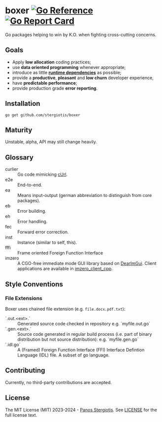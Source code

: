 # boxer [![Go Reference](https://pkg.go.dev/badge/github.com/stergiotis/boxer.svg)](https://pkg.go.dev/github.com/stergiotis/boxer) [![Go Report Card](https://goreportcard.com/badge/github.com/stergiotis/boxer)](https://goreportcard.com/report/github.com/stergiotis/boxer)
Go packages helping to win by K.O. when fighting cross-cutting concerns.

## Goals
* Apply **low allocation** coding practices;
* use **data oriented programming** whenever appropriate;
* introduce as little [**runtime dependencies**](https://deps.dev/go/github.com%252Fstergiotis%252Fboxer) as possible;
* provide a **productive**, **pleasant** and **low churn** developer experience,
* have **predictable performance**;
* provide production grade **error reporting**.

## Installation
``
go get github.com/stergiotis/boxer
``

## Maturity
Unstable, alpha, API may still change heavily.

## Glossary
<dl>
<dt>curlier</dt><dd>Go code mimicking <a href="https://curl.se/">cUrl</a>.</dd>
<dt>e2e</dt><dd>End-to-end.</dd>
<dt>ea</dt><dd>Means input-output (german abbreviation to distinguish from core packages).</dd>
<dt>eb</dt><dd>Error building.</dd>
<dt>eh</dt><dd>Error handling.</dd>
<dt>fec</dt><dd>Forward error correction.</dd>
<dt>inst</dt><dd>Instance (similar to self, this).</dd>
<dt>fffi</dt><dd>Frame oriented Foreign Function Interface</dd>
<dt>imzero</dt><dd>A CGO-free immediate mode GUI library based on <a href="https://github.com/ocornut/imgui">DearImGui</a>. Client applications are available in <a href="https://github.com/stergiotis/imzero_client_cpp">imzero_client_cpp</a>.</dd>
</dl>

## Style Conventions
### File Extensions
Boxer uses chained file extension (e.g. `file.docx.pdf.txt`):
<dl>
<dt>`.out.&lt;ext&gt;.`</dt>
<dd>Generated source code checked in repository e.g. `myfile.out.go`</dd>
<dt>`.gen.&lt;ext&gt;.`</dt>
<dd>Source code generated in regular build process (i.e. part of binary distribution but not source distribution): e.g. `myfile.gen.go`</dd>
<dt>`.idl.go`</dt>
<dd>A (Framed) Foreign Function Interface (FFI) Interface Defintion Language (IDL) file. A subset of go language.
</dl>

## Contributing
Currently, no third-party contributions are accepted.

## License
The MIT License (MIT) 2023-2024 - [Panos Stergiotis](https://github.com/stergiotis/). See [LICENSE](LICENSE) for the full license text.
